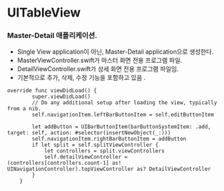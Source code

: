# UITableView
### Master-Detail 애플리케이션.
- Single View application이 아닌, Master-Detail application으로 생성한다. 
- MasterViewController.swift가 마스터 화면 전용 프로그램 파일.
- DetailViewController.swift가 상세 화면 전용 프로그램 파일임.
- 기본적으로 추가, 삭제, 수정 기능을 포함하고 있음 .

```
override func viewDidLoad() {
        super.viewDidLoad()
        // Do any additional setup after loading the view, typically from a nib.
        self.navigationItem.leftBarButtonItem = self.editButtonItem

        let addButton = UIBarButtonItem(barButtonSystemItem: .add, target: self, action: #selector(insertNewObject(_:)))
        self.navigationItem.rightBarButtonItem = addButton
        if let split = self.splitViewController {
            let controllers = split.viewControllers
            self.detailViewController = (controllers[controllers.count-1] as! UINavigationController).topViewController as? DetailViewController
        }
    }
```

